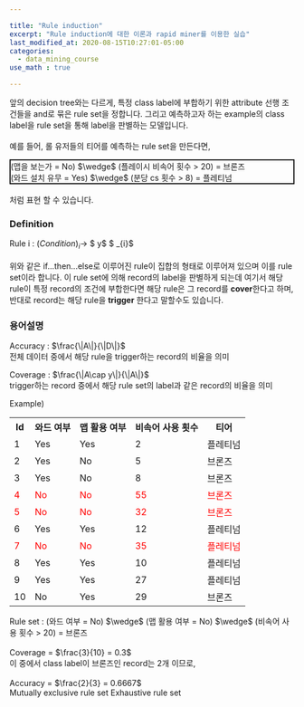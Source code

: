 ```yaml
---

title: "Rule induction"
excerpt: "Rule induction에 대한 이론과 rapid miner를 이용한 실습"
last_modified_at: 2020-08-15T10:27:01-05:00
categories:
  - data_mining_course
use_math : true

---
```

앞의 decision tree와는 다르게, 특정 class label에 부합하기 위한 attribute 선행 조건들을 and로 묶은 rule set을 정합니다.
그리고 예측하고자 하는 example의 class label을 rule set을 통해 label을 판별하는 모델입니다.
<br>
<br>
예를 들어, 롤 유저들의 티어를 예측하는 rule set을 만든다면,
<br>
<div style="border:2px solid; max-width: 500px;">
(맵을 보는가 = No) $\wedge$ (플레이시 비속어 횟수 > 20) = 브론즈
<br>
(와드 설치 유무 = Yes) $\wedge$ (분당 cs 횟수 > 8) = 플레티넘
</div>
<br>
처럼 표현 할 수 있습니다.

### Definition

Rule i : $(Condition)_{i} \rightarrow$ $ y$ $ _{i}$
<br>
<br>
위와 같은 if...then...else로 이루어진 rule이 집합의 형태로 이루어져 있으며 이를 rule set이라 합니다.
이 rule set에 의해 record의 label을 판별하게 되는데
여기서 해당 rule이 특정 record의 조건에 부합한다면 해당 rule은 그 record를 <strong>cover</strong>한다고 하며, 
반대로 record는 해당 rule을 <strong>trigger</strong> 한다고 말할수도 있습니다.


### 용어설명

Accuracy : $\frac{\|A\|}{\|D\|}$
<br>
전체 데이터 중에서 해당 rule을 trigger하는 record의 비율을 의미

Coverage : $\frac{\|A\cap y\|}{\|A\|}$
<br>
trigger하는 record 중에서 해당 rule set의 label과 같은 record의 비율을 의미

Example)
<table>
	<th>Id</th>
	<th>와드 여부</th>
	<th>맵 활용 여부</th>
	<th>비속어 사용 횟수</th>
	<th>티어</th>
	<tr>
		<td>1</td>
		<td>Yes</td>
		<td>Yes</td>
		<td>2</td>
		<td>플레티넘</td>
	</tr>
	<tr>
		<td>2</td>
		<td>Yes</td>
		<td>No</td>
		<td>5</td>
		<td>브론즈</td>
	</tr>
	<tr>
		<td>3</td>
		<td>Yes</td>
		<td>No</td>
		<td>8</td>
		<td>브론즈</td>
	</tr>
	<tr style="color:red;">
		<td>4</td>
		<td>No</td>
		<td>No</td>
		<td>55</td>
		<td>브론즈</td>
	</tr>
	<tr style="color:red;">
		<td>5</td>
		<td>No</td>
		<td>No</td>
		<td>32</td>
		<td>브론즈</td>
	</tr>
	<tr>
		<td>6</td>
		<td>Yes</td>
		<td>Yes</td>
		<td>12</td>
		<td>플레티넘</td>
	</tr>
	<tr style="color:red;">
		<td>7</td>
		<td>No</td>
		<td>No</td>
		<td>35</td>
		<td>플레티넘</td>
	</tr>
	<tr>
		<td>8</td>
		<td>Yes</td>
		<td>Yes</td>
		<td>10</td>
		<td>플레티넘</td>
	</tr>
	<tr>
		<td>9</td>
		<td>Yes</td>
		<td>Yes</td>
		<td>27</td>
		<td>플레티넘</td>
	</tr>
	<tr>
		<td>10</td>
		<td>No</td>
		<td>Yes</td>
		<td>29</td>
		<td>브론즈</td>
	</tr>
</table>
Rule set : (와드 여부 = No) $\wedge$ (맵 활용 여부 = No) $\wedge$ (비속어 사용 횟수 > 20) = 브론즈
<br>
<br>
Coverage = $\frac{3}{10} = 0.3$
<br>
이 중에서 class label이 브론즈인 record는 2개 이므로,
<br>
<br>
Accuracy = $\frac{2}{3} = 0.6667$
<br>
Mutually exclusive rule set
Exhaustive rule set
